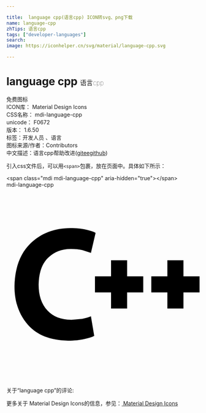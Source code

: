 ```yaml
---

title:  language cpp(语言cpp) ICON转svg、png下载
name: language-cpp
zhTips: 语言cpp
tags: ["developer-languages"]
search: 
image: https://iconhelper.cn/svg/material/language-cpp.svg

---
```


# language cpp  <small style="font-size: 60%;font-weight: 100">语言cpp</small>


<div class="detail-page">
<p>
<span><span class="badge-success badge">免费图标</span> </span>
<br/>
<span>
ICON库：
<span class="badge-secondary badge">Material Design Icons</span> 
</span>
<br/>
<span>
CSS名称：
<span class="badge-secondary badge">mdi-language-cpp</span> 
</span>
<br/>
<span>
unicode：
<span class="badge-secondary badge">F0672</span> 
<copy-btn content='F0672' btn-title=""></copy-btn>
<copy-btn :content='String.fromCodePoint(parseInt("F0672", 16))' btn-title="复制U"></copy-btn>
</span>
<br/>
<span>
版本：
<span class="badge-secondary badge">1.6.50</span> 
</span><br/><span>标签：<span class="badge-light badge"><router-link to="/tags/developer-languages.html">开发人员 、语言</router-link></span></span>
<br/>
<span>图标来源/作者：<span class="badge-light badge">Contributors</span></span> 
<br/>
<span class="zh-detail">中文描述：<span class="badge-primary badge">语言cpp</span><span class="help-link"><span>帮助改进</span>(<a href="https://gitee.com/liuwave/icon-helper/edit/master/json/material/language-cpp.json" target="_blank" rel="noopener noreferrer">gitee</a><a href="https://github.com/liuwave/icon-helper/edit/master/json/material/language-cpp.json" target="_blank" rel="noopener noreferrer">github</a></span>)</span><br/>
</p>
</div>
<div class="alert alert-dark">
  <i class="mdi mdi-language-cpp mdi-48px"></i>
  <i class="mdi mdi-language-cpp mdi-36px"></i>
  <i class="mdi mdi-language-cpp mdi-24px"></i>
  <i class="mdi mdi-language-cpp mdi-18px"></i>
</div>
<div>
  <p>引入css文件后，可以用<code>&lt;span&gt;</code>包裹，放在页面中。具体如下所示：    
  </p>
  <div class="alert alert-primary" style="font-size: 14px">
    &lt;span class="mdi mdi-language-cpp" aria-hidden="true"&gt;&lt;/span&gt;
    <copy-btn content='<span class="mdi mdi-language-cpp" aria-hidden="true"></span>'></copy-btn>
  </div>
  <div class="alert alert-secondary">
    <i class="mdi mdi-language-cpp"
    style="font-size: 24px"
    aria-hidden="true"></i> mdi-language-cpp
    <copy-btn content="mdi-language-cpp" btn-title="复制图标名称"></copy-btn>
  </div>
</div>
<div id="svg" class="svg-wrap">
<svg xmlns="http://www.w3.org/2000/svg" viewBox="0 0 24 24"><path d="M10.5,15.97L10.91,18.41C10.65,18.55 10.23,18.68 9.67,18.8C9.1,18.93 8.43,19 7.66,19C5.45,18.96 3.79,18.3 2.68,17.04C1.56,15.77 1,14.16 1,12.21C1.05,9.9 1.72,8.13 3,6.89C4.32,5.64 5.96,5 7.94,5C8.69,5 9.34,5.07 9.88,5.19C10.42,5.31 10.82,5.44 11.08,5.59L10.5,8.08L9.44,7.74C9.04,7.64 8.58,7.59 8.05,7.59C6.89,7.58 5.93,7.95 5.18,8.69C4.42,9.42 4.03,10.54 4,12.03C4,13.39 4.37,14.45 5.08,15.23C5.79,16 6.79,16.4 8.07,16.41L9.4,16.29C9.83,16.21 10.19,16.1 10.5,15.97M11,11H13V9H15V11H17V13H15V15H13V13H11V11M18,11H20V9H22V11H24V13H22V15H20V13H18V11Z" /></svg>
</div>
<detail full-name='mdi-language-cpp'></detail>
<div>
<p>关于“language cpp”的评论:</p>
</div>
<Vssue title="关于“language cpp”的评论" ></Vssue>    
<div><p>更多关于 Material Design Icons的信息，参见：<a target="_blank" href="https://iconhelper.cn/material.html"> Material Design Icons</a>
</p></div>
